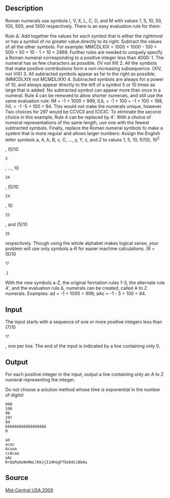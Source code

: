 <h2>Description</h2><p>Roman numerals use symbols I, V, X, L, C, D, and M with values 1, 5, 10, 50, 100, 500, and 1000 respectively. There is an easy evaluation rule for them:
</p>Rule ∆: Add together the values for each symbol that is either the rightmost or has a symbol of no greater value directly to its right. Subtract the values of all the other symbols.
For example: MMCDLXIX = 1000 + 1000 - 100 + 500 + 50 + 10 - 1 + 10 = 2469.
Further rules are needed to uniquely specify a Roman numeral corresponding to a positive integer less than 4000:
1. The numeral has as few characters as possible. (IV not IIII)
2. All the symbols that make positive contributions form a non-increasing subsequence. (XIV, not VIX)
3. All subtracted symbols appear as far to the right as possible. (MMCDLXIX not MCMDLIXX)
4. Subtracted symbols are always for a power of 10, and always appear directly to the left of a symbol 5 or 10 times as large that is added. No subtracted symbol can appear more than once in a numeral.
Rule 4 can be removed to allow shorter numerals, and still use the same evaluation rule: IM = -1 + 1000 = 999, ILIL = -1 + 100 + -1 + 100 = 198, IVL = -1 -5 + 100 = 94. This would not make the numerals unique, however. Two choices for 297 would be CCVCII and ICICIC. To eliminate the second choice in this example, Rule 4 can be replaced by
4'. With a choice of numeral representations of the same length, use one with the fewest subtracted symbols.
Finally, replace the Roman numeral symbols to make a system that is more regular and allows larger numbers: Assign the English letter symbols a, A, b, B, c, C, …, y, Y, z, and Z to values 1, 5, 10, 5(10), 10<sup>2</sup><p>, (5)10</p><sup>2</sup><p>, ..., 10</p><sup>24</sup><p>, (5)10</p><sup>24</sup><p>, 10</p><sup>25</sup><p>, and (5)10</p><sup>25</sup><p> respectively. Though using the whole alphabet makes logical sense, your problem will use only symbols a-R for easier machine calculations. (R = (5)10</p><sup>17</sup><p>.)
</p>With the new symbols a-Z, the original formation rules 1-3, the alternate rule 4', and the evaluation rule ∆, numerals can be created, called A to Z numerals. Examples: ad = -1 + 1000 = 999; aAc = -1 - 5 + 100 = 94.<h2>Input</h2><p>The input starts with a sequence of one or more positive integers less than (7)10</p><sup>17</sup><p>, one per line. The end of the input is indicated by a line containing only 0.</p><h2>Output</h2><p>For each positive integer in the input, output a line containing only an A to Z numeral representing the integer.  
</p>Do not choose a solution method whose time is exponential in the number of digits!<pre><code class="language-input1">999
198
98
297
94
666666666666666666
0</code></pre><pre><code class="language-output1">ad
acac
Acaaa
ccAcaa
aAc
RrQqPpOoNnMmLlKkJjIiHhGgFfEeDdCcBbAa</code></pre><h2>Source</h2><a href="searchproblem?field=source&amp;key=Mid-Central+USA+2009">Mid-Central USA 2009</a>